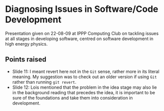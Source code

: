 # Diagnosing Issues in Software/Code Development
Presentation given on 22-08-09 at IPPP Computing Club on tackling issues at all stages in developing software, centred on software development in high energy physics.

## Points raised
 - Slide 11: I meant revert here not in the `Git` sense, rather more in its literal meaning.
             My suggestion was to check out an older version if using `Git` rather than running
             `git revert`.
 - Slide 12: Lois mentioned that the problem in the idea stage may also lie in the background
             reading that precedes the idea, it is important to be sure of the foundations
             and take them into consideration in development.
